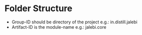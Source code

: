 
# Folder Structure

* Group-ID should be directory of the project e.g.: in.distill.jalebi
* Artifact-ID is the module-name e.g.: jalebi.core


